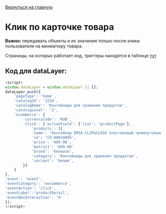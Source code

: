 [Вернуться на главную](/README.md)
# **Клик по карточке товара**

**Важно:** передавать объекты и их значения только после клика пользователя на миниатюру товара.

Страницы, на которых работает код, триггеры находятся в таблице [тут](/02_datalayer_settings/01_events/01_ecommerce.md)

## **Код для dataLayer:**


```javascript
<script>
window.dataLayer = window.dataLayer || [];
dataLayer.push({
	'pageType': 'home',	                     	                                            # тип страницы (полный список в README.md)
	'catalogId': '1234',    	   									   							# Id каталога товаров
	'catalogName': 'Контейнеры для хранения продуктов', 										# название каталога товаров
	'catalogLevel': '2',																		# уровень каталога товаров
	'ecommerce': {
        'currencyCode': 'RUB',
        'click': {'actionField': {'list': 'productPage'},										# название товарного блока
			'products': [{																		# массив с товарами
			'name': 'Контейнер EMSA CLIP&CLOSE пластиковый прямоугольный, 1.2 л 508542', 		# название товара
			'id': 'СП-00034095',																# Id товара
			'price': '489.00',																	# цена товара
			'metric1': '699.00'																	# цена товара до скидки
			'brand': 'Kenwood',																	# производитель товара
			'category': 'Контейнеры для хранения продуктов',									# категория товара
			'variant': 'белый',																	# вариант товара
		}]
 	}
},
'event': 'event',
'eventCategory': 'eecommerce',
'eventAction': 'click',
'eventLabel':'productDetail',
'eventNonInteraction': '0'
});
</script>
```
